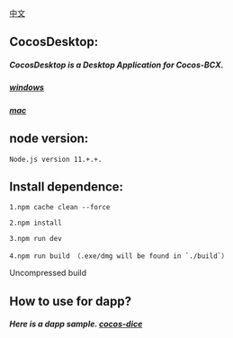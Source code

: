 [中文](https://github.com/Cocos-BCX/CocosPayDesktop/blob/master/README_cn.md)

## CocosDesktop:

##### CocosDesktop is a Desktop Application for Cocos-BCX.
##### [windows](https://cocosbcx.oss-cn-beijing.aliyuncs.com/CocosDesktop.exe)
##### [mac](https://cocosbcx.oss-cn-beijing.aliyuncs.com/CocosDesktop.dmg)

## node version:

```
Node.js version 11.+.+.
```

## Install dependence:

```
1.npm cache clean --force
```

```
2.npm install
```

```
3.npm run dev
```

```
4.npm run build （.exe/dmg will be found in `./build`）
```

Uncompressed build 



## How to use for dapp?  
##### Here is a dapp sample. [cocos-dice](https://github.com/Cocos-BCX/cocos-dice-sample)
